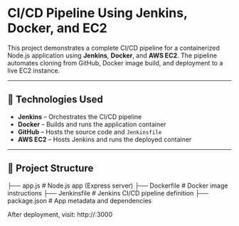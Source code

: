 # CI/CD Pipeline Using Jenkins, Docker, and EC2

This project demonstrates a complete CI/CD pipeline for a containerized Node.js application using **Jenkins**, **Docker**, and **AWS EC2**. The pipeline automates cloning from GitHub, Docker image build, and deployment to a live EC2 instance.

---

## 🚀 Technologies Used

- **Jenkins** – Orchestrates the CI/CD pipeline
- **Docker** – Builds and runs the application container
- **GitHub** – Hosts the source code and `Jenkinsfile`
- **AWS EC2** – Hosts Jenkins and runs the deployed container

---

## 📁 Project Structure

├── app.js # Node.js app (Express server)
├── Dockerfile # Docker image instructions
├── Jenkinsfile # Jenkins CI/CD pipeline definition
├── package.json # App metadata and dependencies

After deployment, visit:
http://<EC2-PUBLIC-IP>:3000
